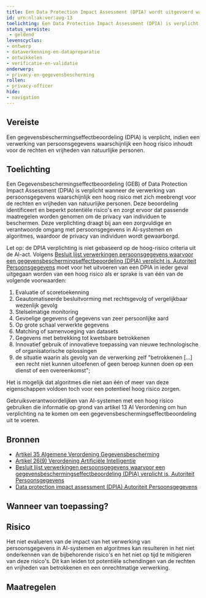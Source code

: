 ```yaml
---
title: Een Data Protection Impact Assessment (DPIA) wordt uitgevoerd wanneer de verwerking van persoonsgegevens waarschijnlijk een hoog risico met zich meebrengt voor de rechten en vrijheden van natuurlijke personen
id: urn:nl:ak:ver:avg-13
toelichting: Een Data Protection Impact Assessment (DPIA) is verplicht, indien een verwerking van persoonsgegevens waarschijnlijk een hoog risico inhoudt voor de rechten en vrijheden van natuurlijke personen. Deze beoordeling identificeert en beperkt potentiële risico's en zorgt ervoor dat passende maatregelen worden genomen om de privacy van individuen te beschermen. Deze verplichting draagt bij aan een zorgvuldige en verantwoorde omgang met persoonsgegevens in AI-systemen en algoritmes, waardoor de privacy van individuen wordt gewaarborgd.
status_vereiste: 
 - geldend
levenscyclus: 
- ontwerp
- dataverkenning-en-datapreparatie
- ontwikkelen
- verificatie-en-validatie
onderwerp: 
- privacy-en-gegevensbescherming
rollen:
- privacy-officer
hide:
- navigation
---
```


<!-- tags -->

## Vereiste

Een gegevensbeschermingseffectbeoordeling (DPIA) is verplicht, indien een verwerking van persoonsgegevens waarschijnlijk een hoog risico inhoudt voor de rechten en vrijheden van natuurlijke personen.

## Toelichting 

Een Gegevensbeschermingseffectbeoordeling (GEB) of Data Protection Impact Assessment (DPIA) is verplicht wanneer de verwerking van persoonsgegevens waarschijnlijk een hoog risico met zich meebrengt voor de rechten en vrijheden van natuurlijke personen. 
Deze beoordeling identificeert en beperkt potentiële risico's en zorgt ervoor dat passende maatregelen worden genomen om de privacy van individuen te beschermen. 
Deze verplichting draagt bij aan een zorgvuldige en verantwoorde omgang met persoonsgegevens in AI-systemen en algoritmes, waardoor de privacy van individuen wordt gewaarborgd.

Let op: de DPIA verplichting is niet gebaseerd op de hoog-risico criteria uit de AI-act. Volgens [Besluit lijst verwerkingen persoonsgegevens waarvoor een gegevensbeschermingseffectbeoordeling (DPIA) verplicht is, Autoriteit Persoonsgegevens](https://wetten.overheid.nl/BWBR0042812/2019-11-27) moet voor het uitvoeren van een DPIA in ieder geval uitgegaan worden van een hoog risico als er sprake is van één van de volgende voorwaarden:

 1. Evaluatie of scoretoekenning
 2. Geautomatiseerde besluitvorming met rechtsgevolg of vergelijkbaar wezenlijk gevolg
 3. Stelselmatige monitoring
 4. Gevoelige gegevens of gegevens van zeer persoonlijke aard
 5. Op grote schaal verwerkte gegevens
 6. Matching of samenvoeging van datasets
 7. Gegevens met betrekking tot kwetsbare betrokkenen
 8. Innovatief gebruik of innovatieve toepassing van nieuwe technologische of organisatorische oplossingen
 9. de situatie waarin als gevolg van de verwerking zelf "betrokkenen [...] een recht niet kunnen uitoefenen of geen beroep kunnen doen op een dienst of een overeenkomst";

Het is mogelijk dat algoritmes die niet aan één of meer van deze eigenschappen voldoen toch voor een potentieel hoog risico zorgen. 

Gebruiksverantwoordelijken van AI-systemen met een hoog risico gebruiken die informatie op grond van artikel 13 AI Verordening om hun verplichting na te komen om een gegevensbeschermingseffectbeoordeling uit te voeren. 

## Bronnen 
- [Artikel 35 Algemene Verordening Gegevensbescherming](https://eur-lex.europa.eu/legal-content/NL/TXT/HTML/?uri=CELEX:32016R0679)
- [Artikel 26(9) Verordening Artificiële Intelligentie](https://www.europarl.europa.eu/doceo/document/TA-9-2024-0138-FNL-COR01_NL.pdf) 
- [Besluit lijst verwerkingen persoonsgegevens waarvoor een gegevensbeschermingseffectbeoordeling (DPIA) verplicht is, Autoriteit Persoonsgegevens](https://wetten.overheid.nl/BWBR0042812/2019-11-27)
- [Data protection impact assessment (DPIA) Autoriteit Persoonsgegevens](https://www.autoriteitpersoonsgegevens.nl/themas/basis-avg/praktisch-avg/data-protection-impact-assessment-dpia#:~:text=Een%20DPIA%20is%20een%20instrument,Algemene%20verordening%20gegevensbescherming%20(AVG)%3B)

## Wanneer van toepassing? 
<!-- tags-ai-act --> 

## Risico 

Het niet evalueren van de impact van het verwerking van persoonsgegevens in AI-systemen en algoritmes kan resulteren in het niet onderkennen van de bijbehorende risico's  en het niet op tijd te mitigieren van deze risico's.
Dit kan leiden tot potentiële schendingen van de rechten en vrijheden van betrokkenen en een onrechtmatige verwerking.

## Maatregelen 

<!-- list_maatregelen vereiste/avg-13-dpia-verplicht no-search no-onderwerp no-rol no-levenscyclus -->
